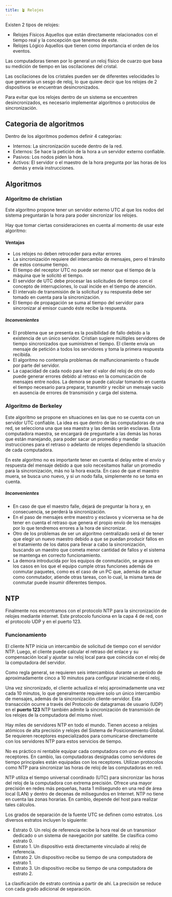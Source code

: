 ```yaml
---
title: 🪴 Relojes
---
```


Existen 2 tipos de relojes:
- Relojes Físicos
Aquellos que están directamente relacionados con el tiempo real y la concepción que tenemos de este.
- Relojes Lógico
Aquellos que tienen como importancia el orden de los eventos.

Las computadoras tienen por lo general un reloj físico de cuarzo que basa su medición de tiempo en las oscilaciones del cristal. 

Las oscilaciones de los cristales pueden ser de diferentes velocidades lo que generaría un sesgo de reloj, lo que quiere decir que los relojes de 2 dispositivos se encuentran desincronizados. 

Para evitar que los relojes dentro de un sistema se encuentren desincronizados, es necesario implementar algoritmos o protocolos de sincronización. 
## Categoria de algoritmos
Dentro de los algoritmos podemos definir 4 categorías:
- Internos: La sincronización sucede dentro de la red.
- Externos: Se hace la petición de la hora a un servidor externo confiable.
- Pasivos: Los nodos piden la hora.
- Activos: El servidor o el maestro de la hora pregunta por las horas de los demás y envía instrucciones.

## Algoritmos
### Algoritmo de christian
Este algoritmo propone tener un servidor externo UTC al que los nodos del sistema preguntarán la hora para poder sincronizar los relojes.

Hay que tomar ciertas consideraciones en cuenta al momento de usar este algoritmo:
#### Ventajas
- Los relojes no deben retroceder para evitar errores
- La sincronización requiere del intercambio de mensajes, pero el tránsito de estos consume tiempo.
- El tiempo del receptor UTC no puede ser menor que el tiempo de la máquina que le solicitó el tiempo.
- El servidor de UTC debe procesar las solicitudes de tiempo con el concepto de interrupciones, lo cual incide en el tiempo de atención.
- El intervalo de transmisión de la solicitud y su respuesta debe ser tomado en cuenta para la sincronización.
- El tiempo de propagación se suma al tiempo del servidor para sincronizar al emisor cuando éste recibe la respuesta.
##### Inconvenientes
- El problema que se presenta es la posibilidad de fallo debido a la existencia de un único servidor. Cristian sugiere múltiples servidores de tiempo sincronizados que suministren el tiempo. El cliente envía un mensaje de petición a todos los servidores y toma la primera respuesta recibida.
- El algoritmo no contempla problemas de malfuncionamiento o fraude por parte del servidor.
- La capacidad de cada nodo para leer el valor del reloj de otro nodo puede generar errores debido al retraso en la comunicación de mensajes entre nodos. La demora se puede calcular tomando en cuenta el tiempo necesario para preparar, transmitir y recibir un mensaje vacío en ausencia de errores de transmisión y carga del sistema.
### Algoritmo de Berkeley 
Este algoritmo se propone en situaciones en las que no se cuenta con un servidor UTC confiable. La idea es que dentro de las computadoras de una red, se selecciona una que sea maestra y las demás serán esclavas. Esta computadora maestra, se encargará de preguntarle a las demás las horas que están manejando, para poder sacar un promedio y mandar instrucciones para el retraso o adelanto de relojes dependiendo la situación de cada computadora. 

En este algoritmo no es importante tener en cuenta el delay entre el envío y respuesta del mensaje debido a que solo necesitamos hallar un promedio para la sincronización, más no la hora exacta. En caso de que el maestro muera, se busca uno nuevo, y si un nodo falla, simplemente no se toma en cuenta. 
##### Inconvenientes
- En caso de que el maestro falle, dejará de preguntar la hora y, en consecuencia, se perderá la sincronización.
- En el paso de mensajes entre maestro y esclavos y vicerversa se ha de tener en cuenta el retraso que genera el propio envío de los mensajes por lo que tendremos errores a la hora de sincronizar.
- Otro de los problemas de ser un algoritmo centralizado será el de tener que elegir un nuevo maestro debido a que se puedan producir fallos en el tratamiento de los datos para llevar a cabo la sincronización, buscando un maestro que cometa menor cantidad de fallos y el sistema se mantenga en correcto funcionamiento.
- La demora introducida por los equipos de conmutación, se agrava en los casos en los que el equipo cumple otras funciones además de conmutar paquetes, como es el caso de un PC que, además de actuar como conmutador, atiende otras tareas, con lo cual, la misma tarea de conmutar puede insumir diferentes tiempos.
## NTP
Finalmente nos encontramos con el protocolo NTP para la sincronización de relojes mediante internet. Este protocolo funciona en la capa 4 de red, con el protocolo UDP y en el puerto 123.

### Funcionamiento
El cliente NTP inicia un intercambio de solicitud de tiempo con el servidor NTP. Luego, el cliente puede calcular el retraso del enlace y su compensación local y ajustar su reloj local para que coincida con el reloj de la computadora del servidor.

Como regla general, se requieren seis intercambios durante un período de aproximadamente cinco a 10 minutos para configurar inicialmente el reloj.

Una vez sincronizado, el cliente actualiza el reloj aproximadamente una vez cada 10 minutos, lo que generalmente requiere solo un único intercambio de mensajes, además de la sincronización cliente-servidor. Esta transacción ocurre a través del Protocolo de datagramas de usuario (UDP) en el **puerto 123** NTP también admite la sincronización de transmisión de los relojes de la computadora del mismo nivel.

Hay miles de servidores NTP en todo el mundo. Tienen acceso a relojes atómicos de alta precisión y relojes del Sistema de Posicionamiento Global. Se requieren receptores especializados para comunicarse directamente con los servidores NTP para estos servicios de tiempo. 

No es práctico ni rentable equipar cada computadora con uno de estos receptores. En cambio, las computadoras designadas como servidores de tiempo principales están equipadas con los receptores. Utilizan protocolos como NTP para sincronizar las horas de reloj de las computadoras en red.

NTP utiliza el tiempo universal coordinado (UTC) para sincronizar las horas del reloj de la computadora con extrema precisión. Ofrece una mayor precisión en redes más pequeñas, hasta 1 milisegundo en una red de área local (LAN) y dentro de decenas de milisegundos en Internet. NTP no tiene en cuenta las zonas horarias. En cambio, depende del host para realizar tales cálculos.

Los grados de separación de la fuente UTC se definen como estratos. Los diversos estratos incluyen lo siguiente:
- Estrato 0. Un reloj de referencia recibe la hora real de un transmisor dedicado o un sistema de navegación por satélite. Se clasifica como estrato 0.
- Estrato 1. Un dispositivo está directamente vinculado al reloj de referencia.
- Estrato 2. Un dispositivo recibe su tiempo de una computadora de estrato 1.
- Estrato 3. Un dispositivo recibe su tiempo de una computadora de estrato 2.

La clasificación de estrato continúa a partir de ahí. La precisión se reduce con cada grado adicional de separación.
